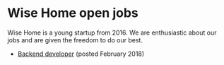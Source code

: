 # Wise Home open jobs

Wise Home is a young startup from 2016.
We are enthusiastic about our jobs and are given the freedom to do our best.

* [Backend developer](https://github.com/wise-home/jobs/blob/master/backend_developer.md) (posted February 2018)
